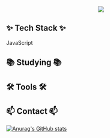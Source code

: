 <div align="center">
  <img src="https://capsule-render.vercel.app/api?type=venom&height=300&section=header&text=Hi,%20I'm%20Hyunwoo%20Cha&fontSize=50&fontAlign=50&desc=Front-End%20Developer&descAlignY=65" />
</div>

## ✨ Tech Stack ✨
JavaScript
## 📚 Studying 📚
     
## 🛠 Tools 🛠
     
## 📫 Contact 📫

[![Anurag's GitHub stats](https://github-readme-stats.vercel.app/api?username=dilkusha27)](https://github.com/anuraghazra/github-readme-stats)
